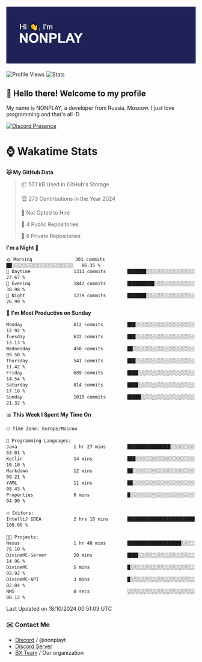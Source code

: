 ![Discord Presence](./header.png)
<br></br>
![Profile Views](https://komarev.com/ghpvc/?username=NONPLAYT&color=blue&style=for-the-badge)
![Stats](https://img.shields.io/badge/0%25-OPTIMIZED-orange?style=for-the-badge)


## :wave: Hello there! Welcome to my profile

My name is NONPLAY, a developer from Russia, Moscow. I just love programming and that's all :D

[![Discord Presence](https://lanyard.cnrad.dev/api/597087584090587177?showDisplayName=true)](https://discord.com/users/597087584090587177) 

# ⌚ Wakatime Stats

<!--START_SECTION:waka-->
**🐱 My GitHub Data** 

> 📦 57.1 kB Used in GitHub's Storage 
 > 
> 🏆 273 Contributions in the Year 2024
 > 
> 🚫 Not Opted to Hire
 > 
> 📜 4 Public Repositories 
 > 
> 🔑 6 Private Repositories 
 > 
**I'm a Night 🦉** 

```text
🌞 Morning                301 commits         ██░░░░░░░░░░░░░░░░░░░░░░░   06.35 % 
🌆 Daytime                1311 commits        ███████░░░░░░░░░░░░░░░░░░   27.67 % 
🌃 Evening                1847 commits        ██████████░░░░░░░░░░░░░░░   38.98 % 
🌙 Night                  1279 commits        ███████░░░░░░░░░░░░░░░░░░   26.99 % 
```
📅 **I'm Most Productive on Sunday** 

```text
Monday                   612 commits         ███░░░░░░░░░░░░░░░░░░░░░░   12.92 % 
Tuesday                  622 commits         ███░░░░░░░░░░░░░░░░░░░░░░   13.13 % 
Wednesday                450 commits         ██░░░░░░░░░░░░░░░░░░░░░░░   09.50 % 
Thursday                 541 commits         ███░░░░░░░░░░░░░░░░░░░░░░   11.42 % 
Friday                   689 commits         ████░░░░░░░░░░░░░░░░░░░░░   14.54 % 
Saturday                 814 commits         ████░░░░░░░░░░░░░░░░░░░░░   17.18 % 
Sunday                   1010 commits        █████░░░░░░░░░░░░░░░░░░░░   21.32 % 
```


📊 **This Week I Spent My Time On** 

```text
🕑︎ Time Zone: Europe/Moscow

💬 Programming Languages: 
Java                     1 hr 27 mins        ████████████████░░░░░░░░░   63.01 % 
Kotlin                   14 mins             ███░░░░░░░░░░░░░░░░░░░░░░   10.10 % 
Markdown                 12 mins             ██░░░░░░░░░░░░░░░░░░░░░░░   09.21 % 
YAML                     11 mins             ██░░░░░░░░░░░░░░░░░░░░░░░   08.43 % 
Properties               6 mins              █░░░░░░░░░░░░░░░░░░░░░░░░   04.90 % 

🔥 Editors: 
IntelliJ IDEA            2 hrs 18 mins       █████████████████████████   100.00 % 

🐱‍💻 Projects: 
Nexus                    1 hr 48 mins        ████████████████████░░░░░   78.10 % 
DivineMC-Server          20 mins             ████░░░░░░░░░░░░░░░░░░░░░   14.96 % 
DivineMC                 5 mins              █░░░░░░░░░░░░░░░░░░░░░░░░   03.92 % 
DivineMC-API             3 mins              █░░░░░░░░░░░░░░░░░░░░░░░░   02.84 % 
NMS                      0 secs              ░░░░░░░░░░░░░░░░░░░░░░░░░   00.12 % 
```


 Last Updated on 18/10/2024 00:51:03 UTC
<!--END_SECTION:waka-->

### ✉️ Contact Me

- [Discord](https://discord.com/users/597087584090587177) / @nonplayt
- [Discord Server](https://discord.gg/p7cxhw7E2M)
- [BX Team](https://github.com/BX-Team) / Our organization
